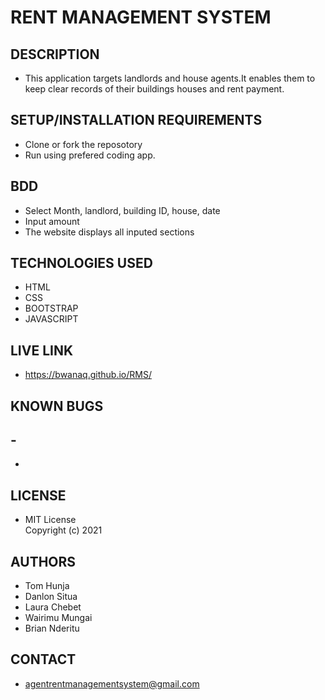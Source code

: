 # RENT MANAGEMENT SYSTEM

## DESCRIPTION

- This application targets landlords and house agents.It enables them to keep clear records of their buildings houses and rent payment.

## SETUP/INSTALLATION REQUIREMENTS

- Clone or fork the reposotory
- Run using prefered coding app.

## BDD

- Select Month, landlord, building ID, house, date
- Input amount
- The website displays all inputed sections

## TECHNOLOGIES USED

- HTML
- CSS
- BOOTSTRAP
- JAVASCRIPT

## LIVE LINK

- https://bwanaq.github.io/RMS/

## KNOWN BUGS

## -

-

## LICENSE

- MIT License <br>
  Copyright (c) 2021

## AUTHORS

- Tom Hunja
- Danlon Situa
- Laura Chebet
- Wairimu Mungai
- Brian Nderitu

## CONTACT

- agentrentmanagementsystem@gmail.com
